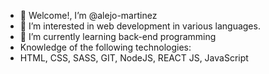- 👋 Welcome!, I’m @alejo-martinez
- 👀 I’m interested in web development in various languages.
- 🌱 I’m currently learning back-end programming
-  Knowledge of the following technologies:
-  HTML, CSS, SASS, GIT, NodeJS, REACT JS, JavaScript

<!---
alejo-martinez/alejo-martinez is a ✨ special ✨ repository because its `README.md` (this file) appears on your GitHub profile.
You can click the Preview link to take a look at your changes.
--->
